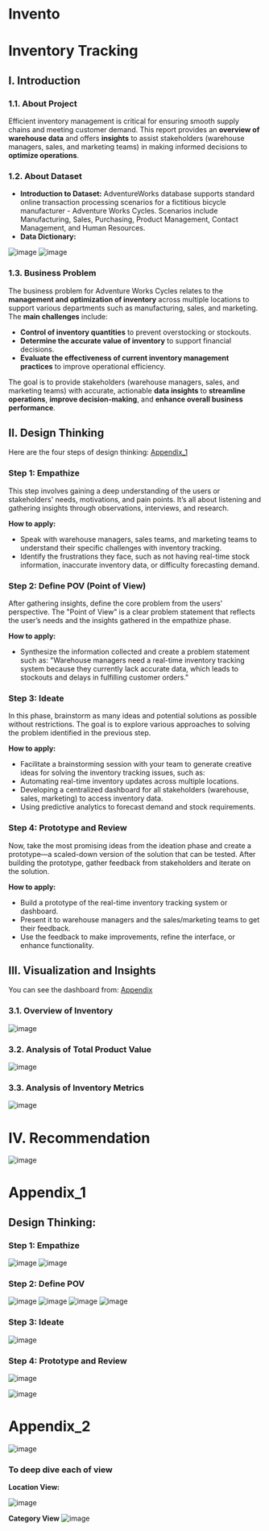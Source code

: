 # Invento
# Inventory Tracking 
## I. Introduction
### 1.1. About Project
Efficient inventory management is critical for ensuring smooth supply chains and meeting customer demand. This report provides an **overview of warehouse data** and offers **insights** to assist stakeholders (warehouse managers, sales, and marketing teams) in making informed decisions to **optimize operations**.
### 1.2. About Dataset
* **Introduction to Dataset:** AdventureWorks database supports standard online transaction processing scenarios for a fictitious bicycle manufacturer - Adventure Works Cycles. 
Scenarios include Manufacturing, Sales, Purchasing, Product Management, Contact Management, and Human Resources.
* **Data Dictionary:**

![image](https://github.com/user-attachments/assets/0b057093-1414-4102-80b6-0b31a8b1b128)
![image](https://github.com/user-attachments/assets/97257af3-493a-4aa0-8685-9c9d41f3ee9d)


### 1.3. Business Problem
The business problem for Adventure Works Cycles relates to the **management and optimization of inventory** across multiple locations to support various departments such as manufacturing, sales, and marketing. The **main challenges** include:
* **Control of inventory quantities** to prevent overstocking or stockouts.
* **Determine the accurate value of inventory** to support financial decisions.
* **Evaluate the effectiveness of current inventory management practices** to improve operational efficiency.

The goal is to provide stakeholders (warehouse managers, sales, and marketing teams) with accurate, actionable **data insights** to **streamline operations**, **improve decision-making**, and **enhance overall business performance**.
## II. Design Thinking
Here are the four steps of design thinking: [Appendix_1](appendix_1)
### Step 1: Empathize
This step involves gaining a deep understanding of the users or stakeholders' needs, motivations, and pain points. It’s all about listening and gathering insights through observations, interviews, and research.

**How to apply:**
* Speak with warehouse managers, sales teams, and marketing teams to understand their specific challenges with inventory tracking.
* Identify the frustrations they face, such as not having real-time stock information, inaccurate inventory data, or difficulty forecasting demand.

### Step 2: Define POV (Point of View)
After gathering insights, define the core problem from the users' perspective. The "Point of View" is a clear problem statement that reflects the user’s needs and the insights gathered in the empathize phase.

**How to apply:**
* Synthesize the information collected and create a problem statement such as: "Warehouse managers need a real-time inventory tracking system because they currently lack accurate data, which leads to stockouts and delays in fulfilling customer orders."
### Step 3: Ideate
In this phase, brainstorm as many ideas and potential solutions as possible without restrictions. The goal is to explore various approaches to solving the problem identified in the previous step.

**How to apply:**
* Facilitate a brainstorming session with your team to generate creative ideas for solving the inventory tracking issues, such as:
* Automating real-time inventory updates across multiple locations.
* Developing a centralized dashboard for all stakeholders (warehouse, sales, marketing) to access inventory data.
* Using predictive analytics to forecast demand and stock requirements.
### Step 4: Prototype and Review
Now, take the most promising ideas from the ideation phase and create a prototype—a scaled-down version of the solution that can be tested. After building the prototype, gather feedback from stakeholders and iterate on the solution.

**How to apply:**
* Build a prototype of the real-time inventory tracking system or dashboard.
* Present it to warehouse managers and the sales/marketing teams to get their feedback.
* Use the feedback to make improvements, refine the interface, or enhance functionality.

## III. Visualization and Insights
You can see the dashboard from: [Appendix](appendix)
### 3.1. Overview of Inventory

![image](https://github.com/user-attachments/assets/ac7e889a-cdb6-43df-a58e-88fc077a091b)


### 3.2. Analysis of Total Product Value
![image](https://github.com/user-attachments/assets/22104817-17e5-437b-b311-e8efca833f6a)

### 3.3. Analysis of Inventory Metrics

![image](https://github.com/user-attachments/assets/077935de-5009-4283-97cc-2aecb17c29cf)
# IV. Recommendation
![image](https://github.com/user-attachments/assets/e301ce49-5106-4260-bae5-6b8fd027b62c)

# Appendix_1

## Design Thinking:

### Step 1: Empathize
![image](https://github.com/user-attachments/assets/44ef6f89-1025-4594-8f7d-a58dd2bbdce1)
![image](https://github.com/user-attachments/assets/0f308838-a48a-48e2-8421-3f407571ac28)

### Step 2: Define POV
![image](https://github.com/user-attachments/assets/a6d3b924-f4c1-4b66-aded-f1c4a98fa080)
![image](https://github.com/user-attachments/assets/eb505677-a219-4436-bffd-6f21a9619352)
![image](https://github.com/user-attachments/assets/61da51d1-f96a-4867-8e55-79240b992fbd)
![image](https://github.com/user-attachments/assets/cfb539d8-2019-490b-a467-edd935f87091)

### Step 3: Ideate
![image](https://github.com/user-attachments/assets/ba8c8f79-4cb6-4423-aafd-16e0b5751509)

### Step 4: Prototype and Review

![image](https://github.com/user-attachments/assets/bf5a6db3-47a0-4e13-b3db-ba360d3a4494)


![image](https://github.com/user-attachments/assets/40afe9ee-cdac-4f8e-ba7a-72d15b66b6e4)


# Appendix_2
![image](https://github.com/user-attachments/assets/fa1c85e5-9e05-4293-b57d-52b03ac78f6c)

### To deep dive each of view
**Location View:**

![image](https://github.com/user-attachments/assets/f2ab2236-5900-4a00-82f3-670c2db645da)

**Category View**
![image](https://github.com/user-attachments/assets/dfec4130-527d-4730-bcec-c100f34e3a8a)




